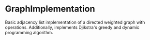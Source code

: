 # GraphImplementation
Basic adjacency list implementation of a directed weighted graph with operations.
Additionally, implements Djikstra's greedy and dynamic programming algorithm.
